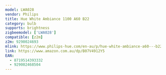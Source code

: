 ```yaml
---
model: LWA028
vendor: Philips
title: Hue White Ambiance 1100 A60 B22
category: bulb
supports: brightness
zigbeemodel: ['LWA028']
compatible: [z2m]
z2m: 9290024693
mlink: https://www.philips-hue.com/en-au/p/hue-white-ambiance-a60---b22-smart-bulb---1100/8719514393332
link: https://www.amazon.com.au/dp/B07V4912Y5
EAN:
  - 8719514393332
  - 929002468504
---
```

